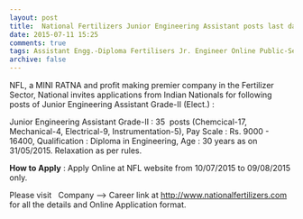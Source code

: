 ```yaml
---
layout: post
title:  National Fertilizers Junior Engineering Assistant posts last date 9th Aug-2015
date: 2015-07-11 15:25
comments: true
tags: Assistant Engg.-Diploma Fertilisers Jr. Engineer Online Public-Sector
archive: false
---
```

NFL, a MINI RATNA and profit making premier company in the Fertilizer Sector, National invites applications from Indian Nationals for following posts of Junior Engineering Assistant Grade-II (Elect.) : 


Junior Engineering Assistant Grade-II : 35  posts (Chemcical-17, Mechanical-4, Electrical-9, Instrumentation-5), Pay Scale : Rs. 9000 - 16400, Qualification : Diploma in Engineering, Age : 30 years as on 31/05/2015. Relaxation as per rules.



**How to Apply** : Apply Online at NFL website from 10/07/2015 to 09/08/2015 only.  


Please visit   Company --> Career link at <http://www.nationalfertilizers.com> for all the details and Online Application format. 







